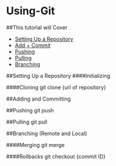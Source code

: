 # Using-Git

##This tutorial will Cover
  * [Setting Up a Repository](#setup)
  * [Add + Commit](#adding)
  * [Pushing](#pushing)
  * [Pulling](#pulling)
  * [Branching](#branching)

<a name="setup"></a>
##Setting Up a Repository
####Initializing

####Cloning
git clone {url of repository}

<a name="adding"></a>
##Adding and Committing 

<a name="pushing"></a>
##Pushing
git push

<a name="pulling"></a>
##Pulling
git pull

<a name="branching"></a>
##Branching
 (Remote and Local)

####Merging
git merge

####Rollbacks
git checkout {commit ID} 
